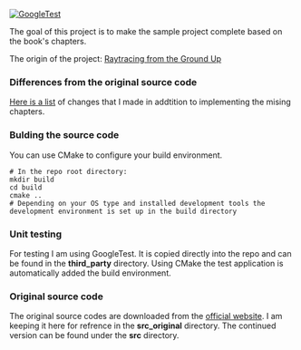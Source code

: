 [![GoogleTest](https://github.com/mandyedi/raytracing-from-the-ground-up/workflows/GoogleTest/badge.svg)](https://github.com/mandyedi/raytracing-from-the-ground-up/actions)

The goal of this project is to make the sample project complete based on the book's chapters.

The origin of the project: [Raytracing from the Ground Up](http://www.raytracegroundup.com/)

### Differences from the original source code
[Here is a list](https://github.com/mandyedi/raytracing-from-the-ground-up/blob/master/differences.md) of changes that I made in addtition to implementing the mising chapters.

### Bulding the source code
You can use CMake to configure your build environment.
```shell
# In the repo root directory:
mkdir build
cd build
cmake ..
# Depending on your OS type and installed development tools the development environment is set up in the build directory
```

### Unit testing
For testing I am using GoogleTest. It is copied directly into the repo and can be found in the **third_party** directory.
Using CMake the test application is automatically added the build environment.

### Original source code
The original source codes are downloaded from the [official website](http://www.raytracegroundup.com/). I am keeping it here for refrence in the **src_original** directory. The continued version can be found under the **src** directory.
